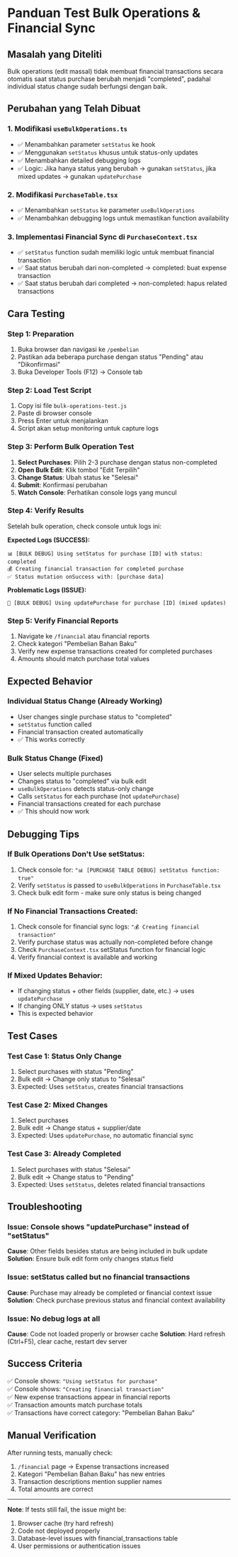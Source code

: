 # Panduan Test Bulk Operations & Financial Sync

## Masalah yang Diteliti
Bulk operations (edit massal) tidak membuat financial transactions secara otomatis saat status purchase berubah menjadi "completed", padahal individual status change sudah berfungsi dengan baik.

## Perubahan yang Telah Dibuat

### 1. Modifikasi `useBulkOperations.ts`
- ✅ Menambahkan parameter `setStatus` ke hook
- ✅ Menggunakan `setStatus` khusus untuk status-only updates
- ✅ Menambahkan detailed debugging logs
- ✅ Logic: Jika hanya status yang berubah → gunakan `setStatus`, jika mixed updates → gunakan `updatePurchase`

### 2. Modifikasi `PurchaseTable.tsx`
- ✅ Menambahkan `setStatus` ke parameter `useBulkOperations`
- ✅ Menambahkan debugging logs untuk memastikan function availability

### 3. Implementasi Financial Sync di `PurchaseContext.tsx`
- ✅ `setStatus` function sudah memiliki logic untuk membuat financial transaction
- ✅ Saat status berubah dari non-completed → completed: buat expense transaction
- ✅ Saat status berubah dari completed → non-completed: hapus related transactions

## Cara Testing

### Step 1: Preparation
1. Buka browser dan navigasi ke `/pembelian`
2. Pastikan ada beberapa purchase dengan status "Pending" atau "Dikonfirmasi"
3. Buka Developer Tools (F12) → Console tab

### Step 2: Load Test Script
1. Copy isi file `bulk-operations-test.js`
2. Paste di browser console
3. Press Enter untuk menjalankan
4. Script akan setup monitoring untuk capture logs

### Step 3: Perform Bulk Operation Test
1. **Select Purchases**: Pilih 2-3 purchase dengan status non-completed
2. **Open Bulk Edit**: Klik tombol "Edit Terpilih"
3. **Change Status**: Ubah status ke "Selesai"
4. **Submit**: Konfirmasi perubahan
5. **Watch Console**: Perhatikan console logs yang muncul

### Step 4: Verify Results
Setelah bulk operation, check console untuk logs ini:

**Expected Logs (SUCCESS):**
```
📊 [BULK DEBUG] Using setStatus for purchase [ID] with status: completed
💰 Creating financial transaction for completed purchase
✅ Status mutation onSuccess with: [purchase data]
```

**Problematic Logs (ISSUE):**
```
🔄 [BULK DEBUG] Using updatePurchase for purchase [ID] (mixed updates)
```

### Step 5: Verify Financial Reports
1. Navigate ke `/financial` atau financial reports
2. Check kategori "Pembelian Bahan Baku"
3. Verify new expense transactions created for completed purchases
4. Amounts should match purchase total values

## Expected Behavior

### Individual Status Change (Already Working)
- User changes single purchase status to "completed"
- `setStatus` function called
- Financial transaction created automatically
- ✅ This works correctly

### Bulk Status Change (Fixed)
- User selects multiple purchases
- Changes status to "completed" via bulk edit
- `useBulkOperations` detects status-only change
- Calls `setStatus` for each purchase (not `updatePurchase`)
- Financial transactions created for each purchase
- ✅ This should now work

## Debugging Tips

### If Bulk Operations Don't Use setStatus:
1. Check console for: `"📊 [PURCHASE TABLE DEBUG] setStatus function: true"`
2. Verify `setStatus` is passed to `useBulkOperations` in `PurchaseTable.tsx`
3. Check bulk edit form - make sure only status is being changed

### If No Financial Transactions Created:
1. Check console for financial sync logs: `"💰 Creating financial transaction"`
2. Verify purchase status was actually non-completed before change
3. Check `PurchaseContext.tsx` setStatus function for financial logic
4. Verify financial context is available and working

### If Mixed Updates Behavior:
- If changing status + other fields (supplier, date, etc.) → uses `updatePurchase`
- If changing ONLY status → uses `setStatus`
- This is expected behavior

## Test Cases

### Test Case 1: Status Only Change
1. Select purchases with status "Pending"
2. Bulk edit → Change only status to "Selesai"
3. Expected: Uses `setStatus`, creates financial transactions

### Test Case 2: Mixed Changes
1. Select purchases
2. Bulk edit → Change status + supplier/date
3. Expected: Uses `updatePurchase`, no automatic financial sync

### Test Case 3: Already Completed
1. Select purchases with status "Selesai"
2. Bulk edit → Change status to "Pending"
3. Expected: Uses `setStatus`, deletes related financial transactions

## Troubleshooting

### Issue: Console shows "updatePurchase" instead of "setStatus"
**Cause**: Other fields besides status are being included in bulk update
**Solution**: Ensure bulk edit form only changes status field

### Issue: setStatus called but no financial transactions
**Cause**: Purchase may already be completed or financial context issue
**Solution**: Check purchase previous status and financial context availability

### Issue: No debug logs at all
**Cause**: Code not loaded properly or browser cache
**Solution**: Hard refresh (Ctrl+F5), clear cache, restart dev server

## Success Criteria
✅ Console shows: `"Using setStatus for purchase"`  
✅ Console shows: `"Creating financial transaction"`  
✅ New expense transactions appear in financial reports  
✅ Transaction amounts match purchase totals  
✅ Transactions have correct category: "Pembelian Bahan Baku"

## Manual Verification
After running tests, manually check:
1. `/financial` page → Expense transactions increased
2. Kategori "Pembelian Bahan Baku" has new entries
3. Transaction descriptions mention supplier names
4. Total amounts are correct

---

**Note**: If tests still fail, the issue might be:
1. Browser cache (try hard refresh)
2. Code not deployed properly
3. Database-level issues with financial_transactions table
4. User permissions or authentication issues
